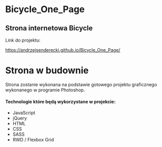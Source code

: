 # Bicycle_One_Page

<h2>Strona internetowa Bicycle</h2>

Link do projektu:

https://andrzejsenderecki.github.io/Bicycle_One_Page/

<h1>Strona w budownie</h1>

Strona zostanie wykonana na podstawie gotowego projektu graficznego wykonanego w programie Photoshop. 

<h4>Technologie które będą wykorzystane w projekcie:</h4>

- JavaScript
- jQuery
- HTML
- CSS
- SASS
- RWD / Flexbox Grid
